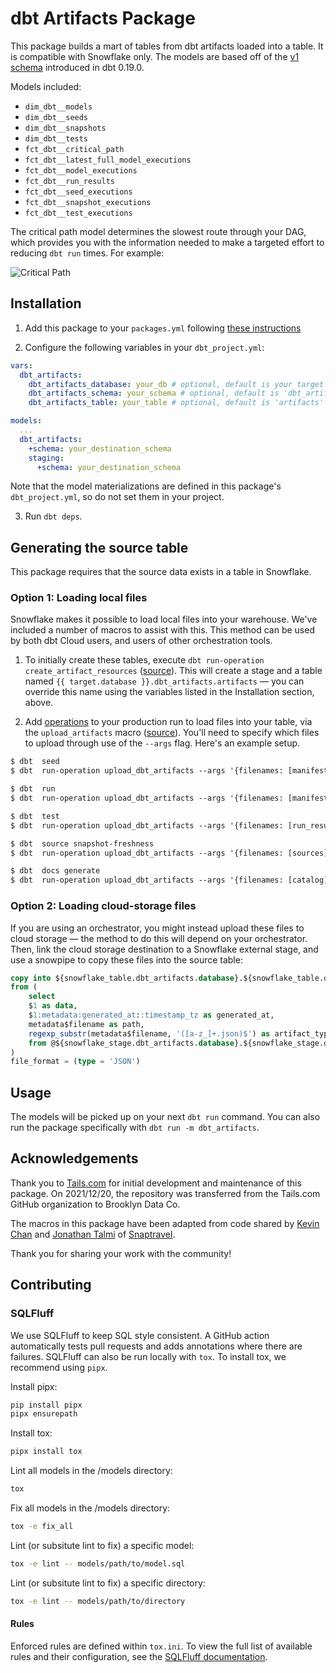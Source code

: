 # dbt Artifacts Package
This package builds a mart of tables from dbt artifacts loaded into a table. It is compatible with Snowflake only. The models are based off of the [v1 schema](https://docs.getdbt.com/reference/artifacts/dbt-artifacts/#notes) introduced in dbt 0.19.0.

Models included:

- `dim_dbt__models`
- `dim_dbt__seeds`
- `dim_dbt__snapshots`
- `dim_dbt__tests`
- `fct_dbt__critical_path`
- `fct_dbt__latest_full_model_executions`
- `fct_dbt__model_executions`
- `fct_dbt__run_results`
- `fct_dbt__seed_executions`
- `fct_dbt__snapshot_executions`
- `fct_dbt__test_executions`

The critical path model determines the slowest route through your DAG, which provides you with the information needed to make a targeted effort to reducing `dbt run` times. For example:

![Critical Path](https://github.com/tailsdotcom/dbt_artifacts/raw/main/critical_path.png)

## Installation

1. Add this package to your `packages.yml` following [these instructions](https://docs.getdbt.com/docs/building-a-dbt-project/package-management/)

2. Configure the following variables in your `dbt_project.yml`:

```yml
vars:
  dbt_artifacts:
    dbt_artifacts_database: your_db # optional, default is your target database
    dbt_artifacts_schema: your_schema # optional, default is 'dbt_artifacts'
    dbt_artifacts_table: your_table # optional, default is 'artifacts'

models:
  ...
  dbt_artifacts:
    +schema: your_destination_schema
    staging:
      +schema: your_destination_schema

```
Note that the model materializations are defined in this package's `dbt_project.yml`, so do not set them in your project.

3. Run `dbt deps`.

## Generating the source table
This package requires that the source data exists in a table in Snowflake.

### Option 1: Loading local files
Snowflake makes it possible to load local files into your warehouse. We've included a number of macros to assist with this. This method can be used by both dbt Cloud users, and users of other orchestration tools.

1. To initially create these tables, execute `dbt run-operation create_artifact_resources` ([source](macros/create_artifact_resources.sql)). This will create a stage and a table named `{{ target.database }}.dbt_artifacts.artifacts` — you can override this name using the variables listed in the Installation section, above.

2. Add [operations](https://docs.getdbt.com/docs/building-a-dbt-project/hooks-operations/#operations) to your production run to load files into your table, via the `upload_artifacts` macro ([source](macros/upload_artifacts.sql)). You'll need to specify which files to upload through use of the `--args` flag. Here's an example setup.
```txt
$ dbt  seed
$ dbt  run-operation upload_dbt_artifacts --args '{filenames: [manifest, run_results]}'

$ dbt  run
$ dbt  run-operation upload_dbt_artifacts --args '{filenames: [manifest, run_results]}'

$ dbt  test
$ dbt  run-operation upload_dbt_artifacts --args '{filenames: [run_results]}'

$ dbt  source snapshot-freshness
$ dbt  run-operation upload_dbt_artifacts --args '{filenames: [sources]}'

$ dbt  docs generate
$ dbt  run-operation upload_dbt_artifacts --args '{filenames: [catalog]}'
```

### Option 2: Loading cloud-storage files

If you are using an orchestrator, you might instead upload these files to cloud storage — the method to do this will depend on your orchestrator. Then, link the cloud storage destination to a Snowflake external stage, and use a snowpipe to copy these files into the source table:

```sql
copy into ${snowflake_table.dbt_artifacts.database}.${snowflake_table.dbt_artifacts.schema}.${snowflake_table.dbt_artifacts.name}
from (
    select
    $1 as data,
    $1:metadata:generated_at::timestamp_tz as generated_at,
    metadata$filename as path,
    regexp_substr(metadata$filename, '([a-z_]+.json)$') as artifact_type
    from @${snowflake_stage.dbt_artifacts.database}.${snowflake_stage.dbt_artifacts.schema}.${snowflake_stage.dbt_artifacts.name}
)
file_format = (type = 'JSON')
```

## Usage
The models will be picked up on your next `dbt run` command. You can also run the package specifically with `dbt run -m dbt_artifacts`.

## Acknowledgements
Thank you to [Tails.com](https://tails.com/gb/careers/) for initial development and maintenance of this package. On 2021/12/20, the repository was transferred from the Tails.com GitHub organization to Brooklyn Data Co.

The macros in this package have been adapted from code shared by [Kevin Chan](https://github.com/KevinC-wk) and [Jonathan Talmi](https://github.com/jtalmi) of [Snaptravel](snaptravel.com).

Thank you for sharing your work with the community!

## Contributing

### SQLFluff

We use SQLFluff to keep SQL style consistent. A GitHub action automatically tests pull requests and adds annotations where there are failures. SQLFluff can also be run locally with `tox`. To install tox, we recommend using `pipx`.

Install pipx:
```bash
pip install pipx
pipx ensurepath
```

Install tox:
```bash
pipx install tox
```

Lint all models in the /models directory:
```bash
tox
```

Fix all models in the /models directory:
```bash
tox -e fix_all
```

Lint (or subsitute lint to fix) a specific model:
```bash
tox -e lint -- models/path/to/model.sql
```

Lint (or subsitute lint to fix) a specific directory:
```bash
tox -e lint -- models/path/to/directory
```

#### Rules

Enforced rules are defined within `tox.ini`. To view the full list of available rules and their configuration, see the [SQLFluff documentation](https://docs.sqlfluff.com/en/stable/rules.html).
